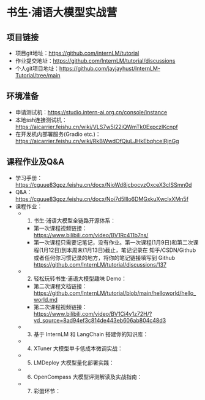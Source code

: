 # 书生·浦语大模型实战营

## 项目链接
- 项目git地址：https://github.com/internLM/tutorial
- 作业提交地址：https://github.com/InternLM/tutorial/discussions
- 个人git项目地址：https://github.com/jayjayhust/InternLM-Tutorial/tree/main

## 环境准备
- 申请测试机：https://studio.intern-ai.org.cn/console/instance
- 本地ssh连接测试机：https://aicarrier.feishu.cn/wiki/VLS7w5I22iQWmTk0ExpczIKcnpf
- 在开发机内部署服务(Gradio etc.)：https://aicarrier.feishu.cn/wiki/RkBWwdOfQiuLJHkEbqhceIRjnGg

## 课程作业及Q&A
- 学习手册：https://cguue83gpz.feishu.cn/docx/NioWd8jcbocvzOxceX3cISSmn0d
- Q&A：https://cguue83gpz.feishu.cn/docx/Noi7d5lllo6DMGxkuXwclxXMn5f
- 课程作业：
  - 1. 书生·浦语大模型全链路开源体系：
    - 第一次课程视频链接：https://www.bilibili.com/video/BV1Rc411b7ns/
    - 第一次课程只需要记笔记，没有作业。第一次课程(1月9日)和第二次课程(1月12日)到本周末(1月13日)截止，笔记记录在 知乎/CSDN/Github 或者任何你习惯记录的地方，将你的笔记链接填写到 Github https://github.com/InternLM/tutorial/discussions/137
  - 2. 轻松玩转书生·浦语大模型趣味 Demo：
    - 第二次课程文档链接：https://github.com/InternLM/tutorial/blob/main/helloworld/hello_world.md
    - 第二次课程视频链接：https://www.bilibili.com/video/BV1Ci4y1z72H/?vd_source=8ad94ef3c814de443eb606ab804c48d3
  - 3. 基于 InternLM 和 LangChain 搭建你的知识库：
  - 4. XTuner 大模型单卡低成本微调实战：
  - 5. LMDeploy 大模型量化部署实践：
  - 6. OpenCompass 大模型评测解读及实战指南：
  - 7. 彩蛋环节：